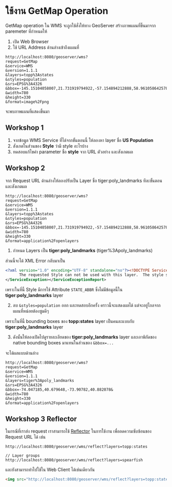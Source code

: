 

# ใช้งาน GetMap Operation

GetMap operation ใน WMS จะถูกใช้สั่งให้ทาง GeoServer สร้างภาพแผนที่ขึ้นมาจาก paremeter ที่กำหนดให้ 

1. เปิด Web Browser
2. ใช้ URL Address ด้านล่างเข้าถึงแผนที่ 

```
http://localhost:8080/geoserver/wms?
request=GetMap
&service=WMS
&version=1.1.1
&layers=topp%3Astates
&styles=population
&srs=EPSG%3A4326
&bbox=-145.15104058007,21.731919794922,-57.154894212888,58.961058642578&
&width=780
&height=330
&format=image%2Fpng
```

จะพบภาพแผนที่แสดงขึ้นมา

## Workshop 1

1. จากข้อมูล WMS Service ที่ได้จากขั้นตอนนี้ ให้ลองหา layer ชื่อ **US Population**
2. สังเกตในส่วนของ **Style** ว่ามี style อะไรบ้าง
3. ทดสอบแก้ไขค่า parameter ชื่อ **style** จาก URL ตัวอย่าง และสังเกตผล


## Workshop 2

จาก Request URL ด้านล่างให้ลองปรับเป็น Layer ชื่อ tiger:poly_landmarks ทีละขั้นตอนและสังเกตผล

```
http://localhost:8080/geoserver/wms?
request=GetMap
&service=WMS
&version=1.1.1
&layers=topp%3Astates
&styles=population
&srs=EPSG%3A4326
&bbox=-145.15104058007,21.731919794922,-57.154894212888,58.961058642578&
&width=780
&height=330
&format=application%2Fopenlayers
```

1. กำหนด Layers เป็น **tiger:poly_landmarks** (tiger%3Apoly_landmarks)

ส่วนนี้จะได้ XML Error กลับมาเป็น 

```xml
<?xml version="1.0" encoding="UTF-8" standalone="no"?><!DOCTYPE ServiceExceptionReport SYSTEM "http://localhost:8080/geoserver/schemas/wms/1.1.1/WMS_exception_1_1_1.dtd"> <ServiceExceptionReport version="1.1.1" >   <ServiceException>
      The requested Style can not be used with this layer.  The style specifies an attribute named &apos;STATE_ABBR&apos;, not found in the &apos;tiger:poly_landmarks&apos; layer
</ServiceException></ServiceExceptionReport>
```

เพราะในที่นี้ Style มีการใช้ Attribute `STATE_ABBR` ซึ่งไม่มีข้อมูลนี้ใน **tiger:poly_landmarks** layer

2. ลบ `&styles=population` ออก และทดสอบอีกครั้ง คราวนี้จะแสดงผลได้ แต่จะอยู่ไกลจากแผนที่หน่อยต้องซูมดีๆ 

เพราะในที่นี้ bounding boxes ของ **topp:states** layer เป็นคนละแบบกับ **tiger:poly_landmarks** layer

3. ดังนั้นให้ลองเปิดไปดูรายละเอียดของ **tiger:poly_landmarks** layer และเอาพิกัดของ native bounding boxes มาแทนในส่วนของ `&bbox=...`

จะได้ผลแบบด้านล่าง

```
http://localhost:8080/geoserver/wms?
request=GetMap
&service=WMS
&version=1.1.1
&layers=tiger%3Apoly_landmarks
&srs=EPSG%3A4326
&bbox=-74.047185,40.679648,-73.90782,40.882078&
&width=780
&height=330
&format=application%2Fopenlayers
```

## Workshop 3 Reflector

ในกรณีที่เราส่ง request เราสามารถใช้ [Reflector](https://docs.geoserver.org/stable/en/user/tutorials/wmsreflector.html) ในการใช้งาน เพื่อลดความซับซ้อนของ Request URL ได้ เช่น

```
http://localhost:8080/geoserver/wms/reflect?layers=topp:states
```

```
// Layer groups
http://localhost:8080/geoserver/wms/reflect?layers=spearfish
```

และยังสามารถทำไปใช้ใน Web Client ได้เช่นเดียวกัน 

```html
<img src="http://localhost:8080/geoserver/wms/reflect?layers=topp:states&width=400" />
```
